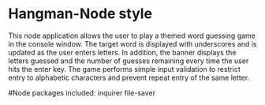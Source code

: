 # Hangman-Node style

This node application allows the user to play a themed word guessing game in the console window.  The target word is displayed with underscores and is updated as the user enters letters.  In addition, the banner displays the letters guessed and the number of guesses remaining every time the user hits the enter key.  The game performs simple input validation to restrict entry to alphabetic characters and prevent repeat entry of the same letter.

#Node packages included:
inquirer
file-saver
